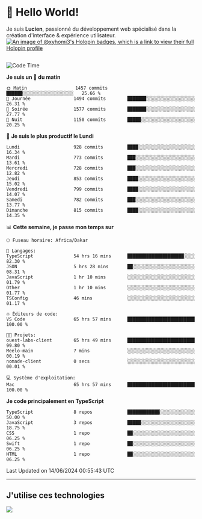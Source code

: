 # 👋 Hello World!

Je suis **Lucien**, passionné du développement web spécialisé dans la création d'interface & expérience utilisateur.
[![An image of @xyhomi3's Holopin badges, which is a link to view their full Holopin profile](https://holopin.me/xyhomi3)](https://holopin.io/@xyhomi3)

##

<!--START_SECTION:waka-->
![Code Time](http://img.shields.io/badge/Code%20Time-1%2C342%20hrs%204%20mins-blue)

**Je suis un 🐤 du matin** 

```text
🌞 Matin                  1457 commits        ██████░░░░░░░░░░░░░░░░░░░   25.66 % 
🌆 Journée                1494 commits        ███████░░░░░░░░░░░░░░░░░░   26.31 % 
🌃 Soirée                 1577 commits        ███████░░░░░░░░░░░░░░░░░░   27.77 % 
🌙 Nuit                   1150 commits        █████░░░░░░░░░░░░░░░░░░░░   20.25 % 
```
📅 **Je suis le plus productif le Lundi** 

```text
Lundi                    928 commits         ████░░░░░░░░░░░░░░░░░░░░░   16.34 % 
Mardi                    773 commits         ███░░░░░░░░░░░░░░░░░░░░░░   13.61 % 
Mercredi                 728 commits         ███░░░░░░░░░░░░░░░░░░░░░░   12.82 % 
Jeudi                    853 commits         ████░░░░░░░░░░░░░░░░░░░░░   15.02 % 
Vendredi                 799 commits         ████░░░░░░░░░░░░░░░░░░░░░   14.07 % 
Samedi                   782 commits         ███░░░░░░░░░░░░░░░░░░░░░░   13.77 % 
Dimanche                 815 commits         ████░░░░░░░░░░░░░░░░░░░░░   14.35 % 
```


📊 **Cette semaine, je passe mon temps sur** 

```text
🕑︎ Fuseau horaire: Africa/Dakar

💬 Langages: 
TypeScript               54 hrs 16 mins      █████████████████████░░░░   82.30 % 
JSON                     5 hrs 28 mins       ██░░░░░░░░░░░░░░░░░░░░░░░   08.31 % 
JavaScript               1 hr 10 mins        ░░░░░░░░░░░░░░░░░░░░░░░░░   01.79 % 
Other                    1 hr 10 mins        ░░░░░░░░░░░░░░░░░░░░░░░░░   01.77 % 
TSConfig                 46 mins             ░░░░░░░░░░░░░░░░░░░░░░░░░   01.17 % 

🔥 Éditeurs de code: 
VS Code                  65 hrs 57 mins      █████████████████████████   100.00 % 

🐱‍💻 Projets: 
ouest-labs-client        65 hrs 49 mins      █████████████████████████   99.80 % 
Meelo-main               7 mins              ░░░░░░░░░░░░░░░░░░░░░░░░░   00.19 % 
nomade-client            0 secs              ░░░░░░░░░░░░░░░░░░░░░░░░░   00.01 % 

💻 Système d'exploitation: 
Mac                      65 hrs 57 mins      █████████████████████████   100.00 % 
```

**Je code principalement en TypeScript** 

```text
TypeScript               8 repos             ████████████░░░░░░░░░░░░░   50.00 % 
JavaScript               3 repos             █████░░░░░░░░░░░░░░░░░░░░   18.75 % 
CSS                      1 repo              ██░░░░░░░░░░░░░░░░░░░░░░░   06.25 % 
Swift                    1 repo              ██░░░░░░░░░░░░░░░░░░░░░░░   06.25 % 
HTML                     1 repo              ██░░░░░░░░░░░░░░░░░░░░░░░   06.25 % 
```




 Last Updated on 14/06/2024 00:55:43 UTC
<!--END_SECTION:waka-->
---

## J'utilise ces technologies

<p align="left">
  <a href="https://skillicons.dev">
    <img src="https://skillicons.dev/icons?i=ts,js,md,scss,tailwind,react,docker,express,astro,vite,nextjs,vercel,figma,ableton" />
  </a>
</p>

